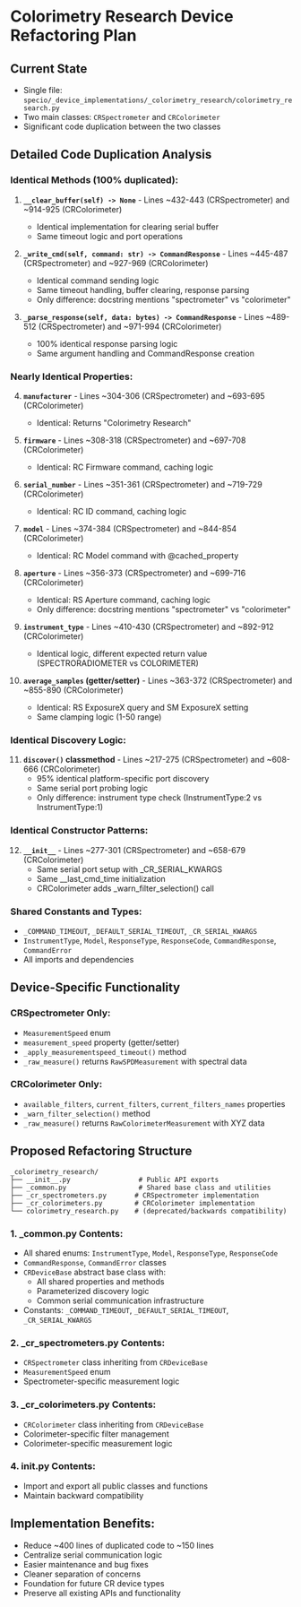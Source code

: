 # Colorimetry Research Device Refactoring Plan

## Current State
- Single file: `specio/_device_implementations/_colorimetry_research/colorimetry_research.py`
- Two main classes: `CRSpectrometer` and `CRColorimeter`
- Significant code duplication between the two classes

## Detailed Code Duplication Analysis

### Identical Methods (100% duplicated):
1. **`__clear_buffer(self) -> None`** - Lines ~432-443 (CRSpectrometer) and ~914-925 (CRColorimeter)
   - Identical implementation for clearing serial buffer
   - Same timeout logic and port operations

2. **`_write_cmd(self, command: str) -> CommandResponse`** - Lines ~445-487 (CRSpectrometer) and ~927-969 (CRColorimeter)
   - Identical command sending logic
   - Same timeout handling, buffer clearing, response parsing
   - Only difference: docstring mentions "spectrometer" vs "colorimeter"

3. **`_parse_response(self, data: bytes) -> CommandResponse`** - Lines ~489-512 (CRSpectrometer) and ~971-994 (CRColorimeter)
   - 100% identical response parsing logic
   - Same argument handling and CommandResponse creation

### Nearly Identical Properties:
4. **`manufacturer`** - Lines ~304-306 (CRSpectrometer) and ~693-695 (CRColorimeter)
   - Identical: Returns "Colorimetry Research"

5. **`firmware`** - Lines ~308-318 (CRSpectrometer) and ~697-708 (CRColorimeter)
   - Identical: RC Firmware command, caching logic

6. **`serial_number`** - Lines ~351-361 (CRSpectrometer) and ~719-729 (CRColorimeter)
   - Identical: RC ID command, caching logic

7. **`model`** - Lines ~374-384 (CRSpectrometer) and ~844-854 (CRColorimeter)
   - Identical: RC Model command with @cached_property

8. **`aperture`** - Lines ~356-373 (CRSpectrometer) and ~699-716 (CRColorimeter)
   - Identical: RS Aperture command, caching logic
   - Only difference: docstring mentions "spectrometer" vs "colorimeter"

9. **`instrument_type`** - Lines ~410-430 (CRSpectrometer) and ~892-912 (CRColorimeter)
   - Identical logic, different expected return value (SPECTRORADIOMETER vs COLORIMETER)

10. **`average_samples` (getter/setter)** - Lines ~363-372 (CRSpectrometer) and ~855-890 (CRColorimeter)
    - Identical: RS ExposureX query and SM ExposureX setting
    - Same clamping logic (1-50 range)

### Identical Discovery Logic:
11. **`discover()` classmethod** - Lines ~217-275 (CRSpectrometer) and ~608-666 (CRColorimeter)
    - 95% identical platform-specific port discovery
    - Same serial port probing logic
    - Only difference: instrument type check (InstrumentType:2 vs InstrumentType:1)

### Identical Constructor Patterns:
12. **`__init__`** - Lines ~277-301 (CRSpectrometer) and ~658-679 (CRColorimeter)
    - Same serial port setup with _CR_SERIAL_KWARGS
    - Same __last_cmd_time initialization
    - CRColorimeter adds _warn_filter_selection() call

### Shared Constants and Types:
- `_COMMAND_TIMEOUT`, `_DEFAULT_SERIAL_TIMEOUT`, `_CR_SERIAL_KWARGS`
- `InstrumentType`, `Model`, `ResponseType`, `ResponseCode`, `CommandResponse`, `CommandError`
- All imports and dependencies

## Device-Specific Functionality

### CRSpectrometer Only:
- `MeasurementSpeed` enum
- `measurement_speed` property (getter/setter)
- `_apply_measurementspeed_timeout()` method
- `_raw_measure()` returns `RawSPDMeasurement` with spectral data

### CRColorimeter Only:
- `available_filters`, `current_filters`, `current_filters_names` properties
- `_warn_filter_selection()` method
- `_raw_measure()` returns `RawColorimeterMeasurement` with XYZ data

## Proposed Refactoring Structure

```
_colorimetry_research/
├── __init__.py                 # Public API exports
├── _common.py                  # Shared base class and utilities
├── _cr_spectrometers.py       # CRSpectrometer implementation
├── _cr_colorimeters.py        # CRColorimeter implementation
└── colorimetry_research.py    # (deprecated/backwards compatibility)
```

### 1. _common.py Contents:
- All shared enums: `InstrumentType`, `Model`, `ResponseType`, `ResponseCode`
- `CommandResponse`, `CommandError` classes
- `CRDeviceBase` abstract base class with:
  - All shared properties and methods
  - Parameterized discovery logic
  - Common serial communication infrastructure
- Constants: `_COMMAND_TIMEOUT`, `_DEFAULT_SERIAL_TIMEOUT`, `_CR_SERIAL_KWARGS`

### 2. _cr_spectrometers.py Contents:
- `CRSpectrometer` class inheriting from `CRDeviceBase`
- `MeasurementSpeed` enum
- Spectrometer-specific measurement logic

### 3. _cr_colorimeters.py Contents:
- `CRColorimeter` class inheriting from `CRDeviceBase`
- Colorimeter-specific filter management
- Colorimeter-specific measurement logic

### 4. __init__.py Contents:
- Import and export all public classes and functions
- Maintain backward compatibility

## Implementation Benefits:
- Reduce ~400 lines of duplicated code to ~150 lines
- Centralize serial communication logic
- Easier maintenance and bug fixes
- Cleaner separation of concerns
- Foundation for future CR device types
- Preserve all existing APIs and functionality